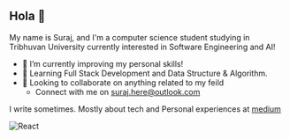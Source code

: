 ## Hola 👋

My name is Suraj, and I'm a computer science student studying in Tribhuvan University currently interested in Software Engineering and AI!

- 🔭 I’m currently improving my personal skills!
- 🌱 Learning Full Stack Development and Data Structure & Algorithm.
- 👯 Looking to collaborate on anything related to my feild
  - Connect with me on suraj.here@outlook.com

I write sometimes. Mostly about tech and Personal experiences at [medium](https://medium.com/@itsmesuraj)


![React](https://img.shields.io/badge/react-%2320232a.svg?style=for-the-badge&logo=react&logoColor=%2361DAFB)
